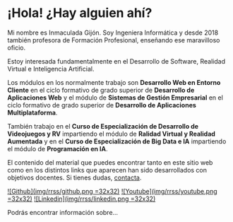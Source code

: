 # ¡Hola! ¿Hay alguien ahí?

Mi nombre es Inmaculada Gijón. Soy Ingeniera Informática y desde 2018 también profesora de Formación Profesional, enseñando ese maravilloso oficio.

Estoy interesada fundamentalmente en el Desarrollo de Software, Realidad Virtual e Inteligencia Artificial.

Los módulos en los normalmente trabajo son **Desarrollo Web en Entorno Cliente** en el ciclo formativo de grado superior de **Desarrollo de Aplicaciones Web** y el módulo de **Sistemas de Gestión Empresarial** en el ciclo formativo de grado superior de **Desarrollo de Aplicaciones Multiplataforma**.

También trabajo en el **Curso de Especialización de Desarrollo de Videojuegos y RV** impartiendo el módulo de **Ralidad Virtual y Realidad Aumentada** y en el **Curso de Especialización de Big Data e IA** impartiendo el módulo de **Programación en IA**.

El contenido del material que puedes encontrar tanto en este sitio web como en los distintos links que aparecen han sido desarrollados con objetivos docentes. Si tienes dudas, [contacta](mailto:iigc28@educastillalamancha.es).

[![Github](img/rrss/github.png =32x32)](https://github.com/igijon) [![Youtube](img/rrss/youtube.png =32x32)](https://www.youtube.com/@inmagijoncardos) [![Linkedin](img/rrss/linkedin.png =32x32)](https://www.linkedin.com/in/inmaculada-gij%C3%B3n-cardos-38651656) 

Podrás encontrar información sobre...

```{tableofcontents}
```
